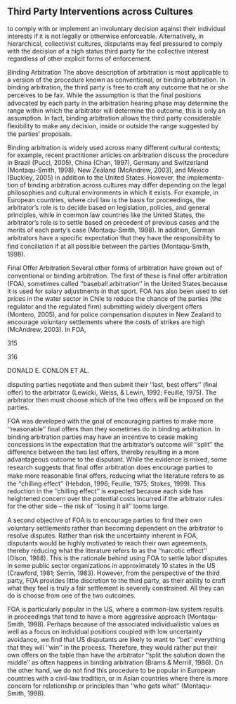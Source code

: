 ## Third Party Interventions across Cultures

to comply with or implement an involuntary decision against their individual interests if it is not legally or otherwise enforceable. Alternatively, in hierarchical, collectivist cultures, disputants may feel pressured to comply with the decision of a high status third party for the collective interest regardless of other explicit forms of enforcement.

Binding Arbitration The above description of arbitration is most applicable to a version of the procedure known as conventional, or binding arbitration. In binding arbitration, the third party is free to craft any outcome that he or she perceives to be fair. While the assumption is that the ﬁnal positions advocated by each party in the arbitration hearing phase may determine the range within which the arbitrator will determine the outcome, this is only an assumption. In fact, binding arbitration allows the third party considerable ﬂexibility to make any decision, inside or outside the range suggested by the parties’ proposals.

Binding arbitration is widely used across many different cultural contexts; for example, recent practitioner articles on arbitration discuss the procedure in Brazil (Pucci, 2005), China (Chan, 1997), Germany and Switzerland (Montaqu-Smith, 1998), New Zealand (McAndrew, 2003), and Mexico (Buckley, 2005) in addition to the United States. However, the implementa- tion of binding arbitration across cultures may differ depending on the legal philosophies and cultural environments in which it exists. For example, in European countries, where civil law is the basis for proceedings, the arbitrator’s role is to decide based on legislation, policies, and general principles, while in common law countries like the United States, the arbitrator’s role is to settle based on precedent of previous cases and the merits of each party’s case (Montaqu-Smith, 1998). In addition, German arbitrators have a speciﬁc expectation that they have the responsibility to ﬁnd conciliation if at all possible between the parties (Montaqu-Smith, 1998).

Final Offer Arbitration Several other forms of arbitration have grown out of conventional or binding arbitration. The ﬁrst of these is ﬁnal offer arbitration (FOA), sometimes called ‘‘baseball arbitration’’ in the United States because it is used for salary adjustments in that sport. FOA has also been used to set prices in the water sector in Chile to reduce the chance of the parties (the regulator and the regulated ﬁrm) submitting widely divergent offers (Montero, 2005), and for police compensation disputes in New Zealand to encourage voluntary settlements where the costs of strikes are high (McAndrew, 2003). In FOA,

315

316

DONALD E. CONLON ET AL.

disputing parties negotiate and then submit their ‘‘last, best offers’’ (ﬁnal offer) to the arbitrator (Lewicki, Weiss, & Lewin, 1992; Feuille, 1975). The arbitrator then must choose which of the two offers will be imposed on the parties.

FOA was developed with the goal of encouraging parties to make more ‘‘reasonable’’ ﬁnal offers than they sometimes do in binding arbitration. In binding arbitration parties may have an incentive to cease making concessions in the expectation that the arbitrator’s outcome will ‘‘split’’ the difference between the two last offers, thereby resulting in a more advantageous outcome to the disputant. While the evidence is mixed, some research suggests that ﬁnal offer arbitration does encourage parties to make more reasonable ﬁnal offers, reducing what the literature refers to as the ‘‘chilling effect’’ (Hebdon, 1996; Feuille, 1975; Stokes, 1999). This reduction in the ‘‘chilling effect’’ is expected because each side has heightened concern over the potential costs incurred if the arbitrator rules for the other side – the risk of ‘‘losing it all’’ looms large.

A second objective of FOA is to encourage parties to ﬁnd their own voluntary settlements rather than becoming dependent on the arbitrator to resolve disputes. Rather than risk the uncertainty inherent in FOA, disputants would be highly motivated to reach their own agreements, thereby reducing what the literature refers to as the ‘‘narcotic effect’’ (Olson, 1988). This is the rationale behind using FOA to settle labor disputes in some public sector organizations in approximately 10 states in the US (Crawford, 1981; Serrin, 1983). However, from the perspective of the third party, FOA provides little discretion to the third party, as their ability to craft what they feel is truly a fair settlement is severely constrained. All they can do is choose from one of the two outcomes.

FOA is particularly popular in the US, where a common-law system results in proceedings that tend to have a more aggressive approach (Montaqu-Smith, 1998). Perhaps because of the associated individualistic values as well as a focus on individual positions coupled with low uncertainty avoidance, we ﬁnd that US disputants are likely to want to ‘‘bet’’ everything that they will ‘‘win’’ in the process. Therefore, they would rather put their own offers on the table than have the arbitrator ‘‘split the solution down the middle’’ as often happens in binding arbitration (Brams & Merrill, 1986). On the other hand, we do not ﬁnd this procedure to be popular in European countries with a civil-law tradition, or in Asian countries where there is more concern for relationship or principles than ‘‘who gets what’’ (Montaqu-Smith, 1998).